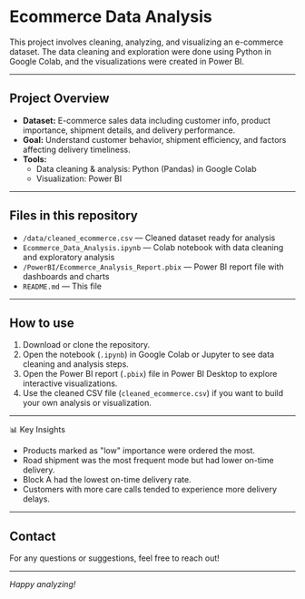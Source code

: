 # Ecommerce Data Analysis

This project involves cleaning, analyzing, and visualizing an e-commerce dataset. The data cleaning and exploration were done using Python in Google Colab, and the visualizations were created in Power BI.

---

## Project Overview

- **Dataset:** E-commerce sales data including customer info, product importance, shipment details, and delivery performance.
- **Goal:** Understand customer behavior, shipment efficiency, and factors affecting delivery timeliness.
- **Tools:**  
  - Data cleaning & analysis: Python (Pandas) in Google Colab  
  - Visualization: Power BI

---

## Files in this repository

- `/data/cleaned_ecommerce.csv` — Cleaned dataset ready for analysis  
- `Ecommerce_Data_Analysis.ipynb` — Colab notebook with data cleaning and exploratory analysis  
- `/PowerBI/Ecommerce_Analysis_Report.pbix` — Power BI report file with dashboards and charts  
- `README.md` — This file  

---

## How to use

1. Download or clone the repository.
2. Open the notebook (`.ipynb`) in Google Colab or Jupyter to see data cleaning and analysis steps.
3. Open the Power BI report (`.pbix`) file in Power BI Desktop to explore interactive visualizations.
4. Use the cleaned CSV file (`cleaned_ecommerce.csv`) if you want to build your own analysis or visualization.

---

📊 Key Insights
- Products marked as "low" importance were ordered the most.
- Road shipment was the most frequent mode but had lower on-time delivery.
- Block A had the lowest on-time delivery rate.
- Customers with more care calls tended to experience more delivery delays.

---

## Contact

For any questions or suggestions, feel free to reach out!

---

*Happy analyzing!*
